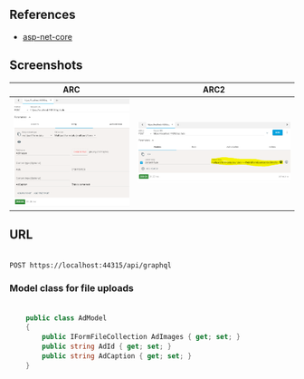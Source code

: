 ## References

* [asp-net-core](http://fiyazhasan.me/story-of-file-uploading-in-asp-net-core-part-i-mvc/)

## Screenshots

| ARC | ARC2 
| --- | --- 
| ![postman](screenshots/1.PNG?raw=true ) | ![postman](screenshots/2.PNG?raw=true )

## URL

```

POST https://localhost:44315/api/graphql 

```

### Model class for file uploads

```csharp

    public class AdModel
    {
        public IFormFileCollection AdImages { get; set; }
        public string AdId { get; set; }
        public string AdCaption { get; set; }
    }

```

